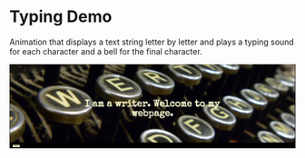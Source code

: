 # Typing Demo

Animation that displays a text string letter by letter and plays a typing sound for each character and a bell for the final character.

![Screenshot](./screenshot.png?raw=true "Screenshot")
